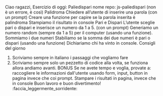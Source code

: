 Ciao ragazzi,
Esercizio di oggi: Paliedispari
nome repo: js-paliedispari  (non è un errore, è così)
Palidroma
Chiedere all’utente di inserire una parola (con un prompt)
Creare una funzione per capire se la parola inserita è palindroma
Stampiamo il risultato in console
Pari e Dispari
L’utente sceglie pari o dispari e inserisce un numero da 1 a 5. (con un prompt)
Generiamo un numero random (sempre da 1 a 5) per il computer (usando una funzione).
Sommiamo i due numeri
Stabiliamo se la somma dei due numeri è pari o dispari (usando una funzione)
Dichiariamo chi ha vinto in console.
Consigli del giorno
1. Scriviamo sempre in italiano i passaggi che vogliamo fare
2. Scriviamo sempre solo un pezzetto di codice alla volta, se funziona allora andiamo avanti.
BONUS
Se ne avete tempo e voglia, provate a:
 raccogliere le informazioni dall'utente usando form, input, button in pagina invece che coi prompt.
Stampare i risultati in pagina, invece che in console
Buon lavoro e buon divertimento! :faccia_leggermente_sorridente: